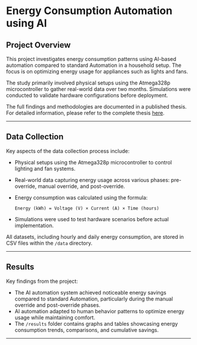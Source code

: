 # Energy Consumption Automation using AI

## Project Overview
This project investigates energy consumption patterns using AI-based automation compared to standard Automation in a household setup. The focus is on optimizing energy usage for appliances such as lights and fans.

The study primarily involved physical setups using the Atmega328p microcontroller to gather real-world data over two months. Simulations were conducted to validate hardware configurations before deployment.

The full findings and methodologies are documented in a published thesis. For detailed information, please refer to the complete thesis [here](https://journalajrcos.com/index.php/AJRCOS/article/view/516).

---

## Data Collection
Key aspects of the data collection process include:

- Physical setups using the Atmega328p microcontroller to control lighting and fan systems.
- Real-world data capturing energy usage across various phases: pre-override, manual override, and post-override.
- Energy consumption was calculated using the formula: 

    ```
    Energy (kWh) = Voltage (V) × Current (A) × Time (hours)
    ```
- Simulations were used to test hardware scenarios before actual implementation.

All datasets, including hourly and daily energy consumption, are stored in CSV files within the `/data` directory.

---

## Results
Key findings from the project:

- The AI automation system achieved noticeable energy savings compared to standard Automation, particularly during the manual override and post-override phases.
- AI automation adapted to human behavior patterns to optimize energy usage while maintaining comfort.
- The `/results` folder contains graphs and tables showcasing energy consumption trends, comparisons, and cumulative savings.

---

